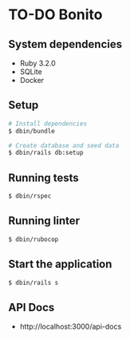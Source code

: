 # TO-DO Bonito

## System dependencies

- Ruby 3.2.0
- SQLite
- Docker

## Setup

```bash
# Install dependencies
$ dbin/bundle

# Create database and seed data
$ dbin/rails db:setup
```

## Running tests

```bash
$ dbin/rspec
```

## Running linter

```bash
$ dbin/rubocop
```

## Start the application

```bash
$ dbin/rails s
```

## API Docs

- http://localhost:3000/api-docs
